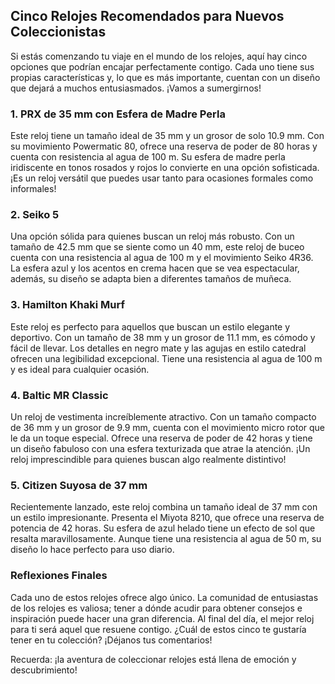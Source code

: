 ## Cinco Relojes Recomendados para Nuevos Coleccionistas

Si estás comenzando tu viaje en el mundo de los relojes, aquí hay cinco opciones que podrían encajar perfectamente contigo. Cada uno tiene sus propias características y, lo que es más importante, cuentan con un diseño que dejará a muchos entusiasmados. ¡Vamos a sumergirnos!

### 1. **PRX de 35 mm con Esfera de Madre Perla**
Este reloj tiene un tamaño ideal de 35 mm y un grosor de solo 10.9 mm. Con su movimiento Powermatic 80, ofrece una reserva de poder de 80 horas y cuenta con resistencia al agua de 100 m. Su esfera de madre perla iridiscente en tonos rosados y rojos lo convierte en una opción sofisticada. ¡Es un reloj versátil que puedes usar tanto para ocasiones formales como informales!

### 2. **Seiko 5**
Una opción sólida para quienes buscan un reloj más robusto. Con un tamaño de 42.5 mm que se siente como un 40 mm, este reloj de buceo cuenta con una resistencia al agua de 100 m y el movimiento Seiko 4R36. La esfera azul y los acentos en crema hacen que se vea espectacular, además, su diseño se adapta bien a diferentes tamaños de muñeca. 

### 3. **Hamilton Khaki Murf**
Este reloj es perfecto para aquellos que buscan un estilo elegante y deportivo. Con un tamaño de 38 mm y un grosor de 11.1 mm, es cómodo y fácil de llevar. Los detalles en negro mate y las agujas en estilo catedral ofrecen una legibilidad excepcional. Tiene una resistencia al agua de 100 m y es ideal para cualquier ocasión.

### 4. **Baltic MR Classic**
Un reloj de vestimenta increíblemente atractivo. Con un tamaño compacto de 36 mm y un grosor de 9.9 mm, cuenta con el movimiento micro rotor que le da un toque especial. Ofrece una reserva de poder de 42 horas y tiene un diseño fabuloso con una esfera texturizada que atrae la atención. ¡Un reloj imprescindible para quienes buscan algo realmente distintivo!

### 5. **Citizen Suyosa de 37 mm**
Recientemente lanzado, este reloj combina un tamaño ideal de 37 mm con un estilo impresionante. Presenta el Miyota 8210, que ofrece una reserva de potencia de 42 horas. Su esfera de azul helado tiene un efecto de sol que resalta maravillosamente. Aunque tiene una resistencia al agua de 50 m, su diseño lo hace perfecto para uso diario. 

### Reflexiones Finales
Cada uno de estos relojes ofrece algo único. La comunidad de entusiastas de los relojes es valiosa; tener a dónde acudir para obtener consejos e inspiración puede hacer una gran diferencia. Al final del día, el mejor reloj para ti será aquel que resuene contigo. ¿Cuál de estos cinco te gustaría tener en tu colección? ¡Déjanos tus comentarios! 

Recuerda: ¡la aventura de coleccionar relojes está llena de emoción y descubrimiento!